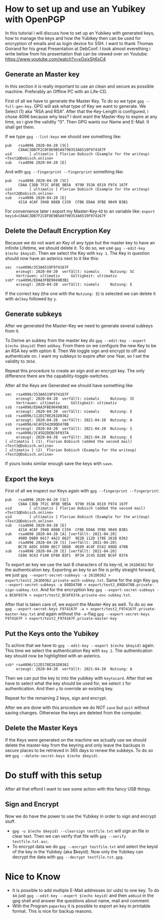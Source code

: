 # How to set up and use an Yubikey with OpenPGP
In this tutorial i will discuss how to set up an Yubikey with generated keys, how to manage the keys and how the Yubikey then can be used for encryption of emails and as login device for SSH.
I want to thank Thomas Goirand for his great Presentation at DebConf. I took almost everething i write below from his presentation that can be viewed over on Youtube: https://www.youtube.com/watch?v=xGsixSh6sC4

## Generate an Master key
In this section it is really important to use an clean and secure as possible machine. Preferably an Offline PC with an Life-CD.

First of all we have to generate the Master Key. To do so we type `gpg --full-gen-key`.
GPG will ask what type of Key we want to generate. We Select (1) aka "RSA and RSA". 
After that the Key-Length is configured, i chose 4096 because why less? 
I dont want the Master-Key to expire at any time, so i give the validity "0".
Then GPG wants our Name and E-Mail. It shall get them.

If we type `gpg --list-keys` we should see something like:
```
pub   rsa4096 2020-04-20 [SC]
      C8AAC3DB7F2C8F8E9B5A9790353A6519F974167F
uid        [ ultimativ ] Florian Dobisch (Example for the writeup) <Test2@Dobisch.online>
sub   rsa4096 2020-04-20 [E]
```
And with `gpg --fingerprint --fingerprint` something like:
```
pub   rsa4096 2020-04-20 [SC]
      C8AA C3DB 7F2C 8F8E 9B5A  9790 353A 6519 F974 167F
uid        [ ultimativ ] Florian Dobisch (Example for the writeup) <Test2@Dobisch.online>
sub   rsa4096 2020-04-20 [E]
      421A 4CAF 3948 886B C159  CFB6 EDAA 3FBE 9049 B3B1
```

For convenience later i export my Master-Key-Id to an variable like: `export keyid=C8AAC3DB7F2C8F8E9B5A9790353A6519F974167F`


## Delete the Default Encryption Key
Because we do not want an Key of any type but the master key to have an infinite Lifetime, we should delete it. To do so, we use `gpg --edit-key $(echo $keyid)`. Then we select the Key with `key 1`. The Key in question should now have an asterics next to it like this:
```
sec  rsa4096/353A6519F974167F
     erzeugt: 2020-04-20  verfällt: niemals     Nutzung: SC  
     Vertrauen: ultimativ     Gültigkeit: ultimativ
ssb* rsa4096/EDAA3FBE9049B3B1
     erzeugt: 2020-04-20  verfällt: niemals     Nutzung: E   
```
If the correct key (the one with the `Nutzung: E`) is selected we can delete it with `delkey` followed by `y`.

## Generate subkeys
After we generated the Master-Key we need to generate several subkeys from it.

To Derive an subkey from the master key do `gpg --edit-key --expert $(echo $keyid)` then `addkey`. From there on we configure the new Key to be an RSA key with option 8. Then We toggle sign and encrypt to off and authenticate on. I want my subkeys to expire after one Year, so I set the validity to `365d`.

Repeat this procedure to create an sign and an encrypt key. The only difference there are the capability-toggle-switches.

After all the Keys are Generated we should have something like 
```
sec  rsa4096/353A6519F974167F
     erzeugt: 2020-04-20  verfällt: niemals     Nutzung: SC  
     Vertrauen: ultimativ     Gültigkeit: ultimativ
ssb  rsa4096/EDAA3FBE9049B3B1
     erzeugt: 2020-04-20  verfällt: niemals     Nutzung: E   
ssb  rsa4096/112D178E261D0362
     erzeugt: 2020-04-20  verfällt: 2021-04-20  Nutzung: A   
ssb  rsa4096/4C4FE54289DD470B
     erzeugt: 2020-04-20  verfällt: 2021-04-20  Nutzung: S   
ssb  rsa4096/2C45D2DEBC6F037A
     erzeugt: 2020-04-20  verfällt: 2021-04-20  Nutzung: E   
[ ultimativ ] (1). Florian Dobisch (added the second mail) <Test3@Dobisch.online>
[ ultimativ ] (2)  Florian Dobisch (Example for the writeup) <Test2@Dobisch.online>
```

If yours looks similar enough save the keys with `save`.



## Export the keys

First of all we inspect our Keys again with `gpg --fingerprint --fingerprint`:

```
pub   rsa4096 2020-04-20 [SC]
      C8AA C3DB 7F2C 8F8E 9B5A  9790 353A 6519 F974 167F
uid        [ ultimativ ] Florian Dobisch (added the second mail) <Test3@Dobisch.online>
uid        [ ultimativ ] Florian Dobisch (Example for the writeup) <Test2@Dobisch.online>
sub   rsa4096 2020-04-20 [E]
      421A 4CAF 3948 886B C159  CFB6 EDAA 3FBE 9049 B3B1
sub   rsa4096 2020-04-20 [A] [verfällt: 2021-04-20]
      490D D6B9 6617 4A22 8627  9E2B 112D 178E 261D 0362
sub   rsa4096 2020-04-20 [S] [verfällt: 2021-04-20]
      BC7E AEDC EE00 0EC7 DDD8  0E09 4C4F E542 89DD 470B
sub   rsa4096 2020-04-20 [E] [verfällt: 2021-04-20]
      CE86 9C63 F148 EF80 B3F1  0F34 2C45 D2DE BC6F 037A
```

To export an key we use the last 8 characters of its key-id, ie `261D0362` for the authentication key.
Exporting an key to an file is pritty straight forward, we just `gpg --export-secret-subkeys -a 261D0362 > export/test2_261D0362.private-auth-subkey.txt`.
Same for the sign Key `gpg --export-secret-subkeys -a 89DD470B > export/test2_89DD470B.private-sign-subkey.txt`. And for the encryption key `gpg --export-secret-subkeys -a BC6F037A > export/test2_BC6F037A.private-enc-subkey.txt`.

After that is taken care of, we export the Master-Key as well. To do so we `gpg --export-secret-keys F974167F -a > export/test2_F974167F.private-master-key.txt` and again without the `-a`-flag `gpg --export-secret-keys F974167F > export/test2_F974167F.private-master-key`


## Put the Keys onto the Yubikey
To achive that we have to `gpg --edit-key --expert $(echo $keyid)` again. This time we select the authentication Key with `key 2`. The authentication key should now be highlighted with an asterics.
```
ssb* rsa4096/112D178E261D0362
     erzeugt: 2020-04-20  verfällt: 2021-04-20  Nutzung: A   
```

Then we can put the key to into the yubikey with `keytocard`. After that we have to select what the key should be used for, we select `3` for authentication. And then `y` to override an existing key.

Repeat for the remaining 2 keys, sign and encrypt.

After we are done with this procedure we do NOT `save` but `quit` without saving changes. Otherwise the keys are deleted from the computer.

## Delete the Master Keys
If the Keys were generated on the machine we actually use we should delete the master-key from the keyring and only leave the backups in secure places to be retrieved in 365 days to renew the subkeys.
To do so we `gpg --delete-secret-keys $(echo $keyid)`.


# Do stuff with this setup
After all that efford I want to see some action with this fancy USB thingy.
## Sign and Encrypt
Now we do have the power to use the Yubikey in order to sign and encrypt stuff.
- `gpg -u $(echo $keyid) --clearsign testfile.txt` will sign an file in clear text. Then we can verify that file with `gpg --verify testfile.txt.asc`.
- To encrypt data we do `gpg --encrypt testfile.txt` and select the keyid of the key in the Yubikey (aka $keyid). Now only the Yubikey can decrypt the data with `gpg --decrypt testfile.txt.gpg`.



# Nice to Know
- It is possible to add multiple E-Mail addresses (or uids) to one key. To do so just `gpg --edit-key --expert $(echo keyid)` and then `adduid` in the gpg shell and answer the questions about name, mail and comment.
- With the Program `paperkey` it is possible to export an key in printable format. This is nice for backup reasons.
